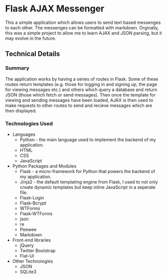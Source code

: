 # Flask AJAX Messenger

This a simple application which allows users to send text based messenges to each other. The messenges can be formatted with markdown. Orginally, this was a simple project to allow me to learn AJAX and JSON parsing, but it may evolve in the future.

## Technical Details

### Summary
The application works by having a series of routes in Flask. Some of these routes return templates (e.g. those for logging in and signing up, the page for viewing messages etc.) and others which query a database and return JSON (those which fetch or send messages). Then once the template for viewing and sending messages have been loaded, AJAX is then used to make requests to other routes to send and recieve messages which are then displayed.

### Technologies Used

* Languages
    * Python - the main language used to implement the backend of my application.
    * HTML
    * CSS
    * JavaScript
* Python Packages and Modules
    * Flask - a micro-framework for Python that powers the backend of my application.
    * Jinja2 - the default templating engine from Flask, I used to not only create dynamic templates but keep inline JavaScript in a seperate file.
    * Flask-Login
    * Flask-Bcrypt
    * WTForms
    * Flask-WTForms
    * json
    * re
    * Peewee
    * Markdown
* Front-end libraries
    * jQuery
    * Twitter Bootstrap
    * Flat-UI
* Other Technologies
    * JSON
    * SQLite3
